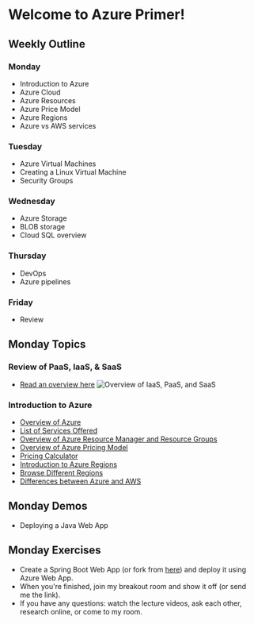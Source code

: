 # Welcome to Azure Primer!

## Weekly Outline

### Monday
- Introduction to Azure
- Azure Cloud
- Azure Resources
- Azure Price Model
- Azure Regions
- Azure vs AWS services

### Tuesday
- Azure Virtual Machines
- Creating a Linux Virtual Machine
- Security Groups

### Wednesday
- Azure Storage
- BLOB storage
- Cloud SQL overview

### Thursday
- DevOps
- Azure pipelines

### Friday
- Review

## Monday Topics

### Review of PaaS, IaaS, & SaaS
- [Read an overview here](https://www.ibm.com/cloud/learn/iaas-paas-saas)
![Overview of IaaS, PaaS, and SaaS](https://s7280.pcdn.co/wp-content/uploads/2017/09/iaas-paas-saas-comparison.jpg.optimal.jpg)

### Introduction to Azure
- [Overview of Azure](https://azure.microsoft.com/en-us/overview/what-is-azure/)
- [List of Services Offered](https://azure.microsoft.com/en-us/services/)
- [Overview of Azure Resource Manager and Resource Groups](https://docs.microsoft.com/en-us/azure/azure-resource-manager/management/overview)
- [Overview of Azure Pricing Model](https://azure.microsoft.com/en-us/pricing/#product-pricing)
- [Pricing Calculator](https://azure.microsoft.com/en-us/pricing/calculator/)
- [Introduction to Azure Regions](https://docs.microsoft.com/en-us/azure/availability-zones/az-overview)
- [Browse Different Regions](https://azure.microsoft.com/en-us/global-infrastructure/geographies/#overview)
- [Differences between Azure and AWS](https://docs.microsoft.com/en-us/azure/architecture/aws-professional/services)


## Monday Demos
- Deploying a Java Web App

## Monday Exercises
- Create a Spring Boot Web App (or fork from [here](https://github.com/roryeiffe/azure-spring-demo)) and deploy it using Azure Web App. 
- When you're finished, join my breakout room and show it off (or send me the link). 
- If you have any questions: watch the lecture videos, ask each other, research online, or come to my room. 